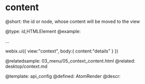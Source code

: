 content
=============


@short:
	the id or node, whose content will be moved to the view

@type: id,HTMLElement
@example:
<div id="details">...</div>

webix.ui({
	view:"context",
	body:{ 
    	content:"details" 
    }
})

@relatedsample:
	03_menu/05_context_content.html
@related:
	desktop/context.md

@template:	api_config
@defined:	AtomRender
@descr:


